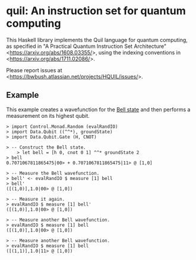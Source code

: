 quil: An instruction set for quantum computing
==============================================

This Haskell library implements the Quil language for quantum computing, as specified in "A Practical Quantum Instruction Set Architecture" <<https://arxiv.org/abs/1608.03355/>>, using the indexing conventions in <<https://arxiv.org/abs/1711.02086/>>.

Please report issues at <<https://bwbush.atlassian.net/projects/HQUIL/issues/>>.


Example
-------

This example creates a wavefunction for the [Bell state](https://en.wikipedia.org/wiki/Bell_state) and then performs a measurement on its highest qubit.

	> import Control.Monad.Random (evalRandIO)
	> import Data.Qubit ((^^*), groundState)
	> import Data.Qubit.Gate (H, CNOT)
	
	> -- Construct the Bell state.
        > let bell = [h 0, cnot 0 1] ^^* groundState 2
	> bell
	0.7071067811865475|00> + 0.7071067811865475|11> @ [1,0]
	
	> -- Measure the Bell wavefunction.
	> bell' <- evalRandIO $ measure [1] bell
	> bell'
	([(1,0)],1.0|00> @ [1,0])
	
	> -- Measure it again.
	> evalRandIO $ measure [1] bell'
	([(1,0)],1.0|00> @ [1,0])
	
	> -- Measure another Bell wavefunction.
	> evalRandIO $ measure [1] bell
	([(1,0)],1.0|00> @ [1,0])
	
	> -- Measure another Bell wavefunction.
	> evalRandIO $ measure [1] bell
	([(1,1)],1.0|11> @ [1,0])
